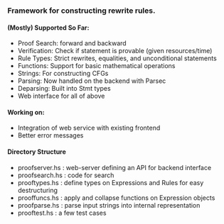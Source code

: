 ### Framework for constructing rewrite rules. 

#### (Mostly) Supported So Far:

+ Proof Search: forward and backward
+ Verification: Check if statement is provable (given resources/time)
+ Rule Types: Strict rewrites, equalities, and unconditional statements
+ Functions: Support for basic mathematical operations
+ Strings: For constructing CFGs
+ Parsing: Now handled on the backend with Parsec
+ Deparsing: Built into Stmt types
+ Web interface for all of above

#### Working on:

+ Integration of web service with existing frontend
+ Better error messages

#### Directory Structure

+ proofserver.hs  :  web-server defining an API for backend interface
+ proofsearch.hs  :  code for search
+ prooftypes.hs   :  define types on Expressions and Rules for easy destructuring
+ prooffuncs.hs   :  apply and collapse functions on Expression objects
+ proofparse.hs   :  parse input strings into internal representation
+ prooftest.hs    :  a few test cases
